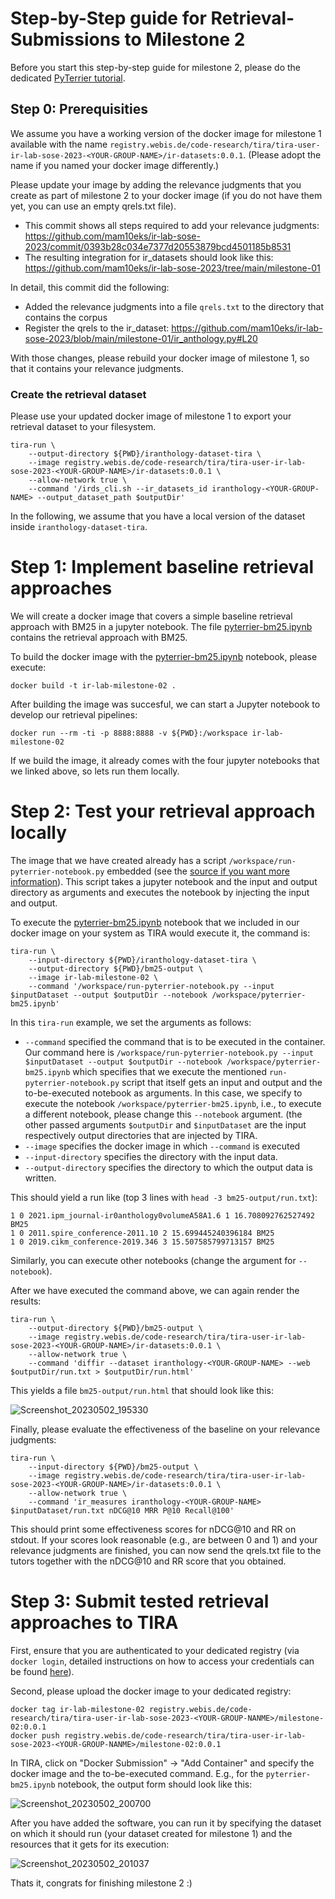 # Step-by-Step guide for Retrieval-Submissions to Milestone 2

Before you start this step-by-step guide for milestone 2, please do the dedicated [PyTerrier tutorial](../milestone-02-pyterrier-tutorial/notebook1.ipynb).

## Step 0: Prerequisities

We assume you have a working version of the docker image for milestone 1 available with the name `registry.webis.de/code-research/tira/tira-user-ir-lab-sose-2023-<YOUR-GROUP-NAME>/ir-datasets:0.0.1`. (Please adopt the name if you named your docker image differently.)

Please update your image by adding the relevance judgments that you create as part of milestone 2 to your docker image (if you do not have them yet, you can use an empty qrels.txt file).

- This commit shows all steps required to add your relevance judgments: https://github.com/mam10eks/ir-lab-sose-2023/commit/0393b28c034e7377d20553879bcd4501185b8531
- The resulting integration for ir_datasets should look like this: https://github.com/mam10eks/ir-lab-sose-2023/tree/main/milestone-01

In detail, this commit did the following:

- Added the relevance judgments into a file `qrels.txt` to the directory that contains the corpus
- Register the qrels to the ir_dataset: https://github.com/mam10eks/ir-lab-sose-2023/blob/main/milestone-01/ir_anthology.py#L20

With those changes, please rebuild your docker image of milestone 1, so that it contains your relevance judgments.

### Create the retrieval dataset

Please use your updated docker image of milestone 1 to export your retrieval dataset to your filesystem.

```
tira-run \
    --output-directory ${PWD}/iranthology-dataset-tira \
    --image registry.webis.de/code-research/tira/tira-user-ir-lab-sose-2023-<YOUR-GROUP-NAME>/ir-datasets:0.0.1 \
    --allow-network true \
    --command '/irds_cli.sh --ir_datasets_id iranthology-<YOUR-GROUP-NAME> --output_dataset_path $outputDir'
```

In the following, we assume that you have a local version of the dataset inside `iranthology-dataset-tira`.

# Step 1: Implement baseline retrieval approaches

We will create a docker image that covers a simple baseline retrieval approach with BM25 in a jupyter notebook. The file [pyterrier-bm25.ipynb](pyterrier-bm25.ipynb) contains the retrieval approach with BM25.

To build the docker image with the [pyterrier-bm25.ipynb](pyterrier-bm25.ipynb) notebook, please execute:

```
docker build -t ir-lab-milestone-02 .
```

After building the image was succesful, we can start a Jupyter notebook to develop our retrieval pipelines:

```
docker run --rm -ti -p 8888:8888 -v ${PWD}:/workspace ir-lab-milestone-02
```

If we build the image, it already comes with the four jupyter notebooks that we linked above, so lets run them locally.


# Step 2: Test your retrieval approach locally

The image that we have created already has a script `/workspace/run-pyterrier-notebook.py` embedded (see the [source if you want more information](https://github.com/tira-io/ir-experiment-platform/blob/main/tira-ir-starters/pyterrier/run-pyterrier-notebook.py)).
This script takes a jupyter notebook and the input and output directory as arguments and executes the notebook by injecting the input and output.

To execute the [pyterrier-bm25.ipynb](pyterrier-bm25.ipynb) notebook that we included in our docker image on your system as TIRA would execute it, the command is:

```
tira-run \
    --input-directory ${PWD}/iranthology-dataset-tira \
    --output-directory ${PWD}/bm25-output \
    --image ir-lab-milestone-02 \
    --command '/workspace/run-pyterrier-notebook.py --input $inputDataset --output $outputDir --notebook /workspace/pyterrier-bm25.ipynb'
```

In this `tira-run` example, we set the arguments as follows:

- `--command` specified the command that is to be executed in the container. Our command here is `/workspace/run-pyterrier-notebook.py --input $inputDataset --output $outputDir --notebook /workspace/pyterrier-bm25.ipynb` which specifies that we execute the mentioned `run-pyterrier-notebook.py` script that itself gets an input and output and the to-be-executed notebook as arguments. In this case, we specify to execute the notebook `/workspace/pyterrier-bm25.ipynb`, i.e., to execute a different notebook, please change this `--notebook` argument. (the other passed arguments `$outputDir` and `$inputDataset` are the input respectively output directories that are injected by TIRA.
- `--image` specifies the docker image in which `--command` is executed
- `--input-directory` specifies the directory with the input data.
- `--output-directory` specifies the directory to which the output data is written.

This should yield a run like (top 3 lines with `head -3 bm25-output/run.txt`):

```
1 0 2021.ipm_journal-ir0anthology0volumeA58A1.6 1 16.708092762527492 BM25
1 0 2011.spire_conference-2011.10 2 15.699445240396184 BM25
1 0 2019.cikm_conference-2019.346 3 15.507585799713157 BM25
```

Similarly, you can execute other notebooks (change the argument for `--notebook`).

After we have executed the command above, we can again render the results:

```
tira-run \
    --output-directory ${PWD}/bm25-output \
    --image registry.webis.de/code-research/tira/tira-user-ir-lab-sose-2023-<YOUR-GROUP-NAME>/ir-datasets:0.0.1 \
    --allow-network true \
    --command 'diffir --dataset iranthology-<YOUR-GROUP-NAME> --web $outputDir/run.txt > $outputDir/run.html'
```

This yields a file `bm25-output/run.html` that should look like this:


![Screenshot_20230502_195330](https://user-images.githubusercontent.com/10050886/235745769-48c5dfa4-0986-4ad5-93b4-1077b24839cd.png)


Finally, please evaluate the effectiveness of the baseline on your relevance judgments:

```
tira-run \
    --input-directory ${PWD}/bm25-output \
    --image registry.webis.de/code-research/tira/tira-user-ir-lab-sose-2023-<YOUR-GROUP-NAME>/ir-datasets:0.0.1 \
    --allow-network true \
    --command 'ir_measures iranthology-<YOUR-GROUP-NAME> $inputDataset/run.txt nDCG@10 MRR P@10 Recall@100'
```

This should print some effectiveness scores for nDCG@10 and RR on stdout.
If your scores look reasonable (e.g., are between 0 and 1) and your relevance judgments are finished, you can now send the qrels.txt file to the tutors together with the nDCG@10 and RR score that you obtained.


# Step 3: Submit tested retrieval approaches to TIRA

First, ensure that you are authenticated to your dedicated registry (via `docker login`, detailed instructions on how to access your credentials can be found [here](https://www.tira.io/t/how-to-make-a-software-submission-with-docker/1437)).

Second, please upload the docker image to your dedicated registry:

```
docker tag ir-lab-milestone-02 registry.webis.de/code-research/tira/tira-user-ir-lab-sose-2023-<YOUR-GROUP-NANME>/milestone-02:0.0.1
docker push registry.webis.de/code-research/tira/tira-user-ir-lab-sose-2023-<YOUR-GROUP-NANME>/milestone-02:0.0.1
```

In TIRA, click on "Docker Submission" -> "Add Container" and specify the docker image and the to-be-executed command.
E.g., for the `pyterrier-bm25.ipynb` notebook, the output form should look like this:

![Screenshot_20230502_200700](https://user-images.githubusercontent.com/10050886/235749533-d710cf36-c097-4c23-96de-56d746073ca8.png)

After you have added the software, you can run it by specifying the dataset on which it should run (your dataset created for milestone 1) and the resources that it gets for its execution:

![Screenshot_20230502_201037](https://user-images.githubusercontent.com/10050886/235749854-262de14a-16ee-4d1e-9fb4-61fd90a943dd.png)

Thats it, congrats for finishing milestone 2 :)

